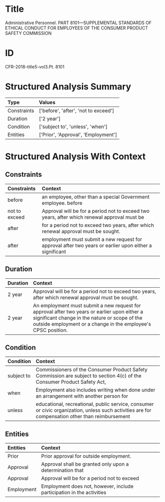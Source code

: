 # Title

 Administrative Personnel. PART 8101—SUPPLEMENTAL STANDARDS OF ETHICAL CONDUCT FOR EMPLOYEES OF THE CONSUMER PRODUCT SAFETY COMMISSION


# ID

 CFR-2018-title5-vol3.Pt. 8101


# Structured Analysis Summary

| Type        | Values                               |
|:------------|:-------------------------------------|
| Constraints | ['before', 'after', 'not to exceed'] |
| Duration    | ['2 year']                           |
| Condition   | ['subject to', 'unless', 'when']     |
| Entities    | ['Prior', 'Approval', 'Employment']  |


# Structured Analysis With Context

 


## Constraints

| Constraints   | Context                                                                                                |
|:--------------|:-------------------------------------------------------------------------------------------------------|
| before        | an employee, other than a special Government employee. before                                          |
| not to exceed | Approval will be for a period  not to exceed two years, after which renewal approval must be           |
| after         | for a period not to exceed two years, after  which renewal approval must be sought.                    |
| after         | employment must submit a new request for approval after two years or earlier upon either a significant |


## Duration

| Duration   | Context                                                                                                                                                                                                        |
|:-----------|:---------------------------------------------------------------------------------------------------------------------------------------------------------------------------------------------------------------|
| 2 year     | Approval will be for a period not to exceed two years, after which renewal approval must be sought.                                                                                                            |
| 2 year     | An employment must submit a new request for approval after two years or earlier upon either a significant change in the nature or scope of the outside employment or a change in the employee's CPSC position. |


## Condition

| Condition   | Context                                                                                                                                         |
|:------------|:------------------------------------------------------------------------------------------------------------------------------------------------|
| subject to  | Commissioners of the Consumer Product Safety Commission are subject to section 4(c) of the Consumer Product Safety Act,                         |
| when        | Employment also includes writing  when done under an arrangement with another person for                                                        |
| unless      | educational, recreational, public service, consumer or civic organization, unless such activities are for compensation other than reimbursement |


## Entities

| Entities   | Context                                                               |
|:-----------|:----------------------------------------------------------------------|
| Prior      | Prior  approval for outside employment.                               |
| Approval   | Approval shall be granted only upon a determination that              |
| Approval   | Approval will be for a period not to exceed                           |
| Employment | Employment does not, however, include participation in the activities |


